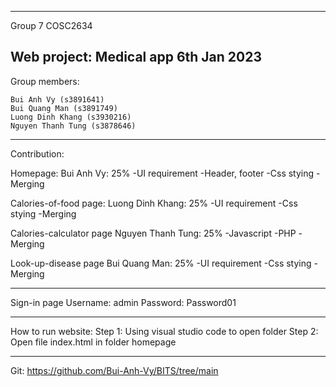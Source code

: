 ---------------------------
Group 7
COSC2634

Web project: Medical app
6th Jan 2023
---------------------------
Group members:

    Bui Anh Vy (s3891641)
    Bui Quang Man (s3891749)
    Luong Dinh Khang (s3930216)
    Nguyen Thanh Tung (s3878646)

---------------------------
Contribution:

Homepage:
     Bui Anh Vy: 25%
        -UI requirement
        -Header, footer
        -Css stying
        -Merging

Calories-of-food page:
    Luong Dinh Khang: 25%
        -UI requirement
        -Css stying
        -Merging

Calories-calculator page
    Nguyen Thanh Tung: 25%
        -Javascript
        -PHP
        -Merging

Look-up-disease page
    Bui Quang Man: 25%
        -UI requirement
        -Css stying
        -Merging

---------------------------------------
Sign-in page
    Username: admin
    Password: Password01

--------------------------
How to run website:
Step 1: Using visual studio code to open folder
Step 2: Open file index.html in folder homepage

---------------------------------------
Git: https://github.com/Bui-Anh-Vy/BITS/tree/main